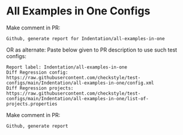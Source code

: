 # All Examples in One Configs
Make comment in PR:
```
Github, generate report for Indentation/all-examples-in-one
```
OR as alternate:
Paste below given to PR description to use such test configs:
```
Report label: Indentation/all-examples-in-one
Diff Regression config: https://raw.githubusercontent.com/checkstyle/test-configs/main/Indentation/all-examples-in-one/config.xml
Diff Regression projects: https://raw.githubusercontent.com/checkstyle/test-configs/main/Indentation/all-examples-in-one/list-of-projects.properties
```
Make comment in PR:
```
Github, generate report
```
